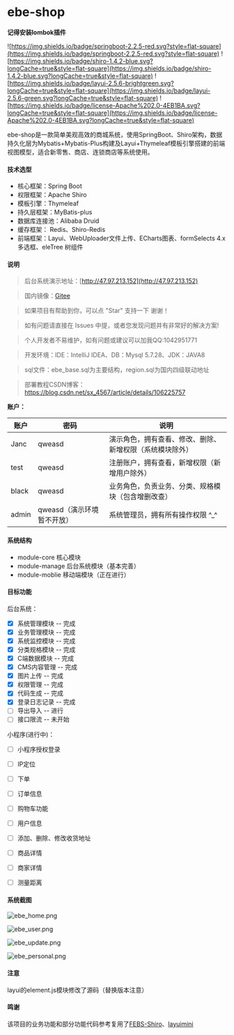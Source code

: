 # ebe-shop

**记得安装lombok插件**

![https://img.shields.io/badge/springboot-2.2.5-red.svg?style=flat-square](https://img.shields.io/badge/springboot-2.2.5-red.svg?style=flat-square) ![https://img.shields.io/badge/shiro-1.4.2-blue.svg?longCache=true&style=flat-square](https://img.shields.io/badge/shiro-1.4.2-blue.svg?longCache=true&style=flat-square) ![https://img.shields.io/badge/layui-2.5.6-brightgreen.svg?longCache=true&style=flat-square](https://img.shields.io/badge/layui-2.5.6-green.svg?longCache=true&style=flat-square)  ![https://img.shields.io/badge/license-Apache%202.0-4EB1BA.svg?longCache=true&style=flat-square](https://img.shields.io/badge/license-Apache%202.0-4EB1BA.svg?longCache=true&style=flat-square)

ebe-shop是一款简单美观高效的商城系统，使用SpringBoot、Shiro架构，数据持久化层为Mybatis+Mybatis-Plus构建及Layui+Thymeleaf模板引擎搭建的前端视图模型，适合新零售、商店、连锁商店等系统使用。

####  技术选型

- 核心框架：Spring Boot
- 权限框架：Apache Shiro
- 模板引擎：Thymeleaf
- 持久层框架：MyBatis-plus
- 数据库连接池：Alibaba Druid
- 缓存框架： Redis、Shiro-Redis
- 前端框架：Layui、WebUploader文件上传、ECharts图表、formSelects 4.x 多选框、eleTree 树组件

#### 说明

> 后台系统演示地址：[http://47.97.213.152](http://47.97.213.152)

> 国内镜像：[Gitee](https://gitee.com/sxquan/ebe-shop)

> 如果项目有帮助到你，可以点 "Star" 支持一下 谢谢！

> 如有问题请直接在 Issues 中提，或者您发现问题并有非常好的解决方案!

> 个人开发者不易维护，如有问题或建议可以加我QQ:1042951771

> 开发环境：IDE：IntelliJ IDEA、DB：Mysql 5.7.28、JDK：JAVA8

> sql文件：ebe_base.sql为主要结构，region.sql为国内四级联动地址

> 部署教程CSDN博客：https://blog.csdn.net/sx_4567/article/details/106225757

**账户：**

| 账户  | 密码                       | 说明                                                     |
| ----- | -------------------------- | -------------------------------------------------------- |
| Janc  | qweasd                     | 演示角色，拥有查看、修改、删除、新增权限（系统模块除外） |
| test  | qweasd                     | 注册账户，拥有查看，新增权限（新增用户除外）             |
| black | qweasd                     | 业务角色，负责业务、分类、规格模块（包含增删改查）       |
| admin | qweasd（演示环境暂不开放） | 系统管理员，拥有所有操作权限 ^_^                         |

#### 系统结构

- module-core 核心模块
- module-manage 后台系统模块（基本完善）
- module-moblie 移动端模块（正在进行）

#### 目标功能

后台系统：

- [x] 系统管理模块  --  完成
- [x] 业务管理模块  --  完成
- [x] 系统监控模块  --  完成
- [x] 分类规格模块  --  完成
- [x] C端数据模块  --  完成
- [x] CMS内容管理 -- 完成
- [x] 图片上传 --  完成
- [x] 权限管理 --  完成
- [x] 代码生成 --  完成
- [x] 登录日志记录 -- 完成
- [ ] 导出导入 --  进行
- [ ] 接口限流  --  未开始

小程序(进行中)：

- [ ] 小程序授权登录

- [ ] IP定位
- [ ] 下单 
- [ ] 订单信息 
- [ ] 购物车功能
- [ ]  用户信息
- [ ] 添加、删除、修改收货地址
- [ ] 商品详情 
- [ ] 商家详情 
- [ ] 测量距离

#### 系统截图

![ebe_home.png](https://github.com/tysxquan/ebe-shop/blob/master/screenshots/ebe_home.png)

![ebe_user.png](https://github.com/tysxquan/ebe-shop/blob/master/screenshots/ebe_user.png)

![ebe_update.png](https://github.com/tysxquan/ebe-shop/blob/master/screenshots/ebe_update.png)

![ebe_personal.png](https://github.com/tysxquan/ebe-shop/blob/master/screenshots/ebe_personal.png)

#### 

#### 注意

layui的element.js模块修改了源码（替换版本注意）

#### 鸣谢

该项目的业务功能和部分功能代码参考复用了[FEBS-Shiro](https://github.com/wuyouzhuguli/FEBS-Shiro)、[layuimini](https://github.com/zhongshaofa/layuimini)

